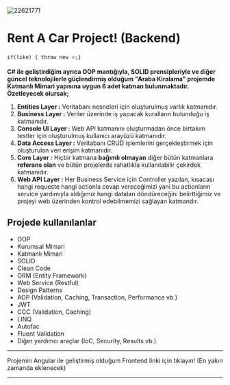 ![22621771](https://user-images.githubusercontent.com/81384110/116071424-8fa20f80-a696-11eb-8cb5-6ffc9211b4c6.jpg)

# Rent A Car Project! (Backend)
`if(like) { throw new ⭐️;}`


**C# ile geliştirdiğim ayrıca OOP mantığıyla, SOLID prensipleriyle ve diğer güncel teknolojilerle güçlendirmiş olduğum "Araba Kiralama" projemde Katmanlı Mimari yapısına uygun 6 adet katman bulunmaktadır. Özetleyecek olursak;**


1. **Entities Layer :** Veritabanı nesneleri için oluşturulmuş varlık katmanıdır.
2. **Business Layer :** Veriler üzerinde iş yapacak kuralların bulunduğu iş katmanıdır.
3. **Console UI Layer :** Web API katmanını oluşturmadan önce birtakım testler için oluşturulmuş kullanıcı arayüzü katmanıdır.
4. **Data Access Layer :** Veritabanı CRUD işlemlerini gerçekleştirmek için oluşturulan veri erişim katmanıdır.
5. **Core Layer :** Hiçbir katmana **bağımlı olmayan** diğer bütün katmanlara **referans olan** ve bütün projelerde rahatlıkla kullanılabilir çekirdek katmanıdır.
6. **Web API Layer :** Her Business Service için Controller yazılan, kısacası hangi requeste hangi actionla cevap vereceğimizi yani bu actionların service yardımıyla aldığımız hangi dataları döndüreceğini belirttiğimiz ve projeyi web üzerinden kontrol edebilmemizi sağlayan katmandır.

## Projede kullanılanlar

* OOP
* Kurumsal Mimari
* Katmanlı Mimari
* SOLID
* Clean Code
* ORM (Entity Framework)
* Web Service (Restful)
* Design Patterns
* AOP (Validation, Caching, Transaction, Performance vb.)
* JWT
* CCC (Validation, Caching)
* LINQ
* Autofac
* Fluent Validation
* Diğer yardımcı araçlar (IoC, Security, Results vb.)

- - -

Projemin Angular ile geliştirmiş olduğum Frontend linki için tıklayın! (En yakın zamanda eklenecek)

- - -
